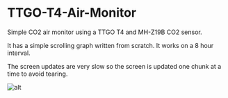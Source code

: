 # TTGO-T4-Air-Monitor
Simple CO2 air monitor using a TTGO T4 and MH-Z19B CO2 sensor.

It has a simple scrolling graph written from scratch. It works on a 8 hour interval.

The screen updates are very slow so the screen is updated one chunk at a time to avoid tearing.

![alt](https://clinetworking.files.wordpress.com/2019/12/img_20191202_020707.jpg)
